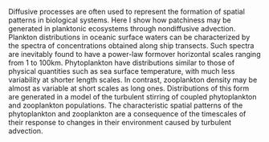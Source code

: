 ---
---
Diffusive processes are often used to represent the formation of spatial patterns in biological systems. Here I show how patchiness may be generated in planktonic ecosystems through nondiffusive advection. Plankton distributions in oceanic surface waters can be characterized by the spectra of concentrations obtained along ship transects. Such spectra are inevitably found to have a power-law formover horizontal scales ranging from 1 to 100km. Phytoplankton have distributions similar to those of physical quantities such as sea surface temperature, with much less variability at shorter length scales. In contrast, zooplankton density may be almost as variable at short scales as long ones. Distributions of this form are generated in a model of the turbulent stirring of coupled phytoplankton and zooplankton populations. The characteristic spatial patterns of the phytoplankton and zooplankton are a consequence of the timescales of their response to changes in their environment caused by turbulent advection. 